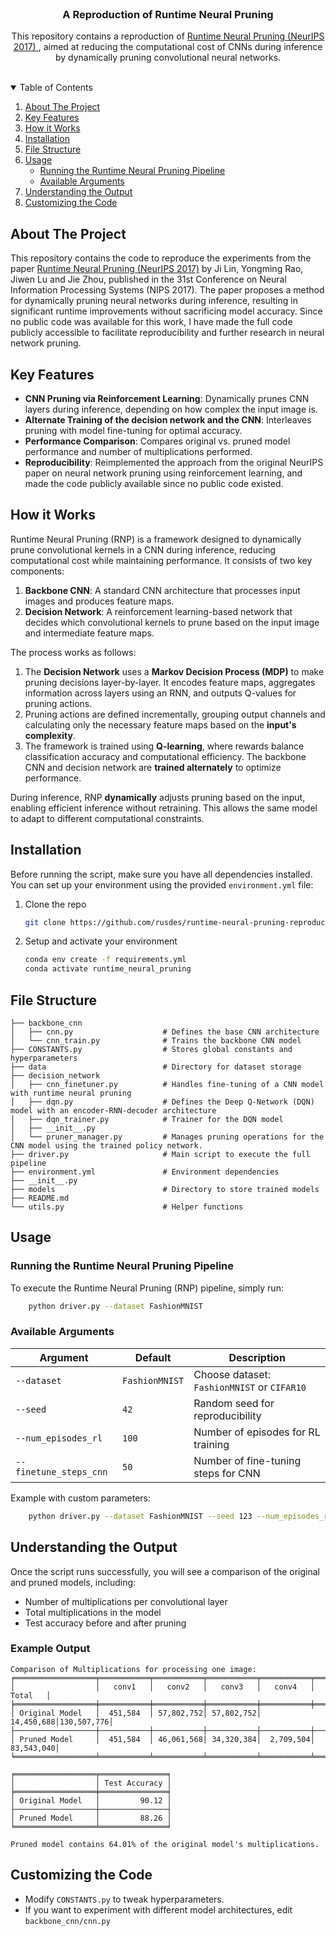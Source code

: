 <br />
<p align="center">
  <h3 align="center">A Reproduction of Runtime Neural Pruning</h3>

  <p align="center">
    This repository contains a reproduction of <a href="https://papers.nips.cc/paper_files/paper/2017/file/a51fb975227d6640e4fe47854476d133-Paper.pdf" target="_blank">
      Runtime Neural Pruning (NeurIPS 2017)
    </a>, aimed at reducing the computational cost of CNNs during inference by dynamically pruning convolutional neural networks.
    <br />
    <br />
  </p>
</p>

<details open="open">
  <summary>Table of Contents</summary>
  <ol>
    <li>
      <a href="#about-the-project">About The Project</a>
    </li>
    <li>
      <a href="#key-features">Key Features</a>
    </li>
    <li>
      <a href="#how-it-works">How it Works</a>
    </li>
    <li>
      <a href="#installation">Installation</a>
    </li>
    <li><a href="#file-structure">File Structure</a></li>
    <li><a href="#usage">Usage</a>
      <ul>
        <li>
          <a href="#running-the-runtime-neural-pruning-pipeline">Running the Runtime Neural Pruning Pipeline</a>
        </li>
        <li>
          <a href="#available-arguments">Available Arguments</a>
        </li>
      </ul>
    </li>
    <li><a href="#understanding-the-output">Understanding the Output</a></li>
    <li><a href="#costumizing-the-code">Customizing the Code</a></li>
  </ol>
</details>

## About The Project

This repository contains the code to reproduce the experiments from the paper [Runtime Neural Pruning (NeurIPS 2017)](https://papers.nips.cc/paper_files/paper/2017/file/a51fb975227d6640e4fe47854476d133-Paper.pdf) by Ji Lin, Yongming Rao, Jiwen Lu and Jie Zhou, published in the 31st Conference on Neural Information Processing Systems (NIPS 2017). The paper proposes a method for dynamically pruning neural networks during inference, resulting in significant runtime improvements without sacrificing model accuracy. Since no public code was available for this work, I have made the full code publicly accessible to facilitate reproducibility and further research in neural network pruning.

## Key Features
- **CNN Pruning via Reinforcement Learning**: Dynamically prunes CNN layers during inference, depending on how complex the input image is.  
- **Alternate Training of the decision network and the CNN**: Interleaves pruning with model fine-tuning for optimal accuracy.  
- **Performance Comparison**: Compares original vs. pruned model performance and number of multiplications performed.  
- **Reproducibility**: Reimplemented the approach from the original NeurIPS paper on neural network pruning using reinforcement learning, and made the code publicly available since no public code existed.

## How it Works
Runtime Neural Pruning (RNP) is a framework designed to dynamically prune convolutional kernels in a CNN during inference, reducing computational cost while maintaining performance. It consists of two key components:

1. **Backbone CNN**: A standard CNN architecture that processes input images and produces feature maps.
2. **Decision Network**: A reinforcement learning-based network that decides which convolutional kernels to prune based on the input image and intermediate feature maps.

The process works as follows:

1. The **Decision Network** uses a **Markov Decision Process (MDP)** to make pruning decisions layer-by-layer. It encodes feature maps, aggregates information across layers using an RNN, and outputs Q-values for pruning actions.
2. Pruning actions are defined incrementally, grouping output channels and calculating only the necessary feature maps based on the **input's complexity**.
3. The framework is trained using **Q-learning**, where rewards balance classification accuracy and computational efficiency. The backbone CNN and decision network are **trained alternately** to optimize performance.

During inference, RNP **dynamically** adjusts pruning based on the input, enabling efficient inference without retraining. This allows the same model to adapt to different computational constraints.

## Installation
Before running the script, make sure you have all dependencies installed. You can set up your environment using the provided `environment.yml` file:
1. Clone the repo
   ```sh
   git clone https://github.com/rusdes/runtime-neural-pruning-reproduction.git
   ```
2. Setup and activate your environment
    ```sh
    conda env create -f requirements.yml
    conda activate runtime_neural_pruning
    ```
## File Structure
```
├── backbone_cnn
│   ├── cnn.py                    # Defines the base CNN architecture
│   └── cnn_train.py              # Trains the backbone CNN model
├── CONSTANTS.py                  # Stores global constants and hyperparameters
├── data                          # Directory for dataset storage
├── decision_network
│   ├── cnn_finetuner.py          # Handles fine-tuning of a CNN model with runtime neural pruning
│   ├── dqn.py                    # Defines the Deep Q-Network (DQN) model with an encoder-RNN-decoder architecture
│   ├── dqn_trainer.py            # Trainer for the DQN model
│   ├── __init__.py
│   └── pruner_manager.py         # Manages pruning operations for the CNN model using the trained policy network.
├── driver.py                     # Main script to execute the full pipeline
├── environment.yml               # Environment dependencies
├── __init__.py
├── models                        # Directory to store trained models
├── README.md
└── utils.py                      # Helper functions
```
## Usage
### Running the Runtime Neural Pruning Pipeline
To execute the Runtime Neural Pruning (RNP) pipeline, simply run:

```sh
    python driver.py --dataset FashionMNIST
```
### Available Arguments
| Argument               | Default        | Description                                      |
|------------------------|---------------|--------------------------------------------------|
| `--dataset`           | `FashionMNIST` | Choose dataset: `FashionMNIST` or `CIFAR10`     |
| `--seed`              | `42`           | Random seed for reproducibility                 |
| `--num_episodes_rl`   | `100`          | Number of episodes for RL training              |
| `--finetune_steps_cnn`| `50`           | Number of fine-tuning steps for CNN             |

Example with custom parameters:
```sh
    python driver.py --dataset FashionMNIST --seed 123 --num_episodes_rl 500 --finetune_steps_cnn 3000
```
## Understanding the Output
Once the script runs successfully, you will see a comparison of the original and pruned models, including:
- Number of multiplications per convolutional layer
- Total multiplications in the model
- Test accuracy before and after pruning

### Example Output
```text
Comparison of Multiplications for processing one image:
╒══════════════════╤═══════════╤═══════════╤═══════════╤═══════════╤═══════════╕
│                  │   conv1   │   conv2   │   conv3   │   conv4   │   Total   │
╞══════════════════╪═══════════╪═══════════╪═══════════╪═══════════╪═══════════╡
│ Original Model   │  451,584  │ 57,802,752│ 57,802,752│ 14,450,688│130,507,776│
├──────────────────┼───────────┼───────────┼───────────┼───────────┼───────────┤
│ Pruned Model     │  451,584  │ 46,061,568| 34,320,384│  2,709,504│ 83,543,040│
╘══════════════════╧═══════════╧═══════════╧═══════════╧═══════════╧═══════════╛

╒══════════════════╤═══════════════╕
│                  │ Test Accuracy │
╞══════════════════╪═══════════════╡
│ Original Model   │         90.12 │
├──────────────────┼───────────────┤
│ Pruned Model     │         88.26 │
╘══════════════════╧═══════════════╛

Pruned model contains 64.01% of the original model's multiplications.
```
## Customizing the Code
- Modify `CONSTANTS.py` to tweak hyperparameters.
- If you want to experiment with different model architectures, edit `backbone_cnn/cnn.py` 